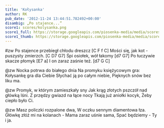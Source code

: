 ```yaml
---
title: 'Kołysanka'
author: RK
pub_date: '2012-11-24 13:44:51.782492+00:00'
disambig: „Po stajence...”
score1: scores/kolysanka.png
score1_full: https://storage.googleapis.com/piosenka-media/media/scores/kolysanka.png
score1_thumb: https://storage.googleapis.com/piosenka-media/media/scores/kolysanka.png.180x0_q85_upscale.jpg
---
```


#zw
Po stajence przebiegł chłodu dreszcz [C F f C]
Mości się, jak kot - puszysty zmierzch. [C D7 G7]
Śpi osiołek, wół łakomy [d7 G7]
Po łuczywie skacze płomyk [E7 a]
I on zaraz zaśnie też. [d7 G C]

@zw
Nocka potrwa do białego dnia
Na promyku księżycowym gra:
Kołysankę gra dla Ciebie
Słychać ją po całym niebie,
Pięknych snów bez liku ma.

@zw
Promyk, w którym zamieszkały sny
Jak krąg złotych pszczół nad główką lśni.
Z przędzy gwiazd na łące nocy
Tkają już aniołki kocyk,
Żeby ciepło było Ci.

@zw
Masz policzki rozpalone dwa,
W oczku sennym diamentowa łza.
Główkę złóż mi na kolanach -
Mama zaraz uśnie sama,
Spać będziemy - Ty i ja.
